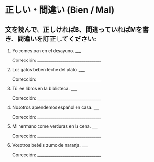 # 正しい・間違い (Bien / Mal)

## 文を読んで、正しければB、間違っていればMを書き、間違いを訂正してください:

1. Yo comes pan en el desayuno. ___

   Corrección: _________________________________

2. Los gatos beben leche del plato. ___

   Corrección: _________________________________

3. Tú lee libros en la biblioteca. ___

   Corrección: _________________________________

4. Nosotros aprendemos español en casa. ___

   Corrección: _________________________________

5. Mi hermano come verduras en la cena. ___

   Corrección: _________________________________

6. Vosotros bebéis zumo de naranja. ___

   Corrección: _________________________________
